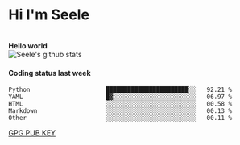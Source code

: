 <h1>Hi I'm Seele</h1>
<br>
<b> Hello world</b>
<br>
<img src="https://github-readme-stats-eight-jade.vercel.app/api?username=Seele0oO&show_icons=true&icon_color=0366d6&bg_color=ffffff&hide_title=true&hide=contribs&include_all_commits=true" alt="Seele's github stats"/>
<br>

<h4>Coding status last week </h4>

<!--START_SECTION:waka-->

```text
Python                     ███████████████████████░░   92.21 %
YAML                       █▓░░░░░░░░░░░░░░░░░░░░░░░   06.97 %
HTML                       ░░░░░░░░░░░░░░░░░░░░░░░░░   00.58 %
Markdown                   ░░░░░░░░░░░░░░░░░░░░░░░░░   00.13 %
Other                      ░░░░░░░░░░░░░░░░░░░░░░░░░   00.11 %
```

<!--END_SECTION:waka-->



[GPG PUB KEY](https://keys.openpgp.org/vks/v1/by-fingerprint/3FCE91BF5B9666B55B67213C4C57B7824A5B6680)

